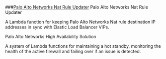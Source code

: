 ###[Palo Alto Networks Nat Rule Updater](nat.md)
<a name="updater">Palo Alto Networks Nat Rule Updater</a>

A Lambda function for keeping Palo Alto Networks Nat rule destination IP addresses in sync with Elastic Load Balancer VIPs.

  
<a name="ha">Palo Alto Networks High Availability Solution</a>
  
A system of Lambda functions for maintaining a hot standby, monitoring the health of the active firewall and failing over if an issue is detected.  


